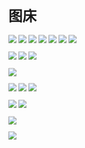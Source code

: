 # 图床


<!-- group -->
![](./imgs/group/2-free-group.jpg)
![](./imgs/group/python-office.jpg)
![](./imgs/group/0816.jpg)
![](./imgs/group/ai-group.jpg)
![](./imgs/group/chat.jpg)
![](./imgs/group/python-office-qr.jpg)
![](./imgs/group/qq-group.jpg)

<!-- wechat-->
![](./imgs/wechat/1v1.jpg)
![](./imgs/wechat/wechat.jpg)
![](./imgs/wechat/qr-code.jpg)

<!-- ads -->
<!-- ![](./imgs/ads/fuli.jpg) -->
![](./imgs/ads/gzh/sub-py.jpg)

<!-- logo -->
![](./imgs/logo/icon2.jpg)
![](./imgs/logo/icon4.jpg)
![](./imgs/logo/github-nav.jpg)

<!-- activity -->
![](./imgs/activity/CodeMaster-3.jpg)
![](./imgs/activity/pycon2024.jpg)
<!-- account -->

![](./imgs/account/B-py-auto.jpg)

<!-- project -->
![](./imgs/project/gitcode-star.jpg)



